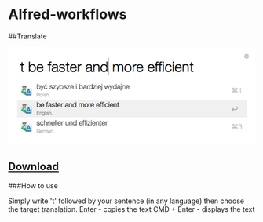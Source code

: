 # Alfred-workflows

##Translate

![alt text][screen]

## [Download](../blob/master/Translate.alfredworkflow)

###How to use 

Simply write 't' followed by your sentence (in any language) then choose the target translation.
Enter - copies the text
CMD + Enter -  displays the text

[screen]: https://raw.githubusercontent.com/masteranza/Alfred-workflows/master/screen.png "Screenshot"
